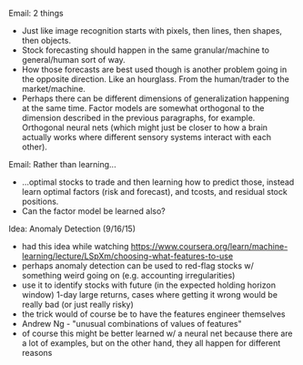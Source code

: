 Email: 2 things
* Just like image recognition starts with pixels, then lines, then shapes, then objects.
* Stock forecasting should happen in the same granular/machine to general/human sort of way.
* How those forecasts are best used though is another problem going in the opposite direction. Like an hourglass. From the human/trader to the market/machine.
* Perhaps there can be different dimensions of generalization happening at the same time. Factor models are somewhat orthogonal to the dimension described in the previous paragraphs, for example. Orthogonal neural nets (which might just be closer to how a brain actually works where different sensory systems interact with each other).

Email: Rather than learning...
* ...optimal stocks to trade and then learning how to predict those, instead learn optimal factors (risk and forecast), and tcosts, and residual stock positions.
* Can the factor model be learned also?

Idea: Anomaly Detection (9/16/15)
* had this idea while watching https://www.coursera.org/learn/machine-learning/lecture/LSpXm/choosing-what-features-to-use
* perhaps anomaly detection can be used to red-flag stocks w/ something weird going on (e.g. accounting irregularities)
* use it to identify stocks with future (in the expected holding horizon window) 1-day large returns, cases where getting it wrong would be really bad (or just really risky)
* the trick would of course be to have the features engineer themselves
* Andrew Ng - "unusual combinations of values of features"
* of course this might be better learned w/ a neural net because there are a lot of examples, but on the other hand, they all happen for different reasons